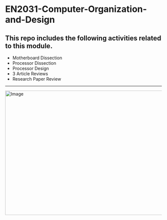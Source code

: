 # EN2031-Computer-Organization-and-Design

## This repo includes the following activities related to this module.
* Motherboard Dissection
* Processor Dissection
* Processor Design
* 3 Article Reviews
* Research Paper Review

---
<img src="https://github.com/LasithaAmarasinghe/EN2031-Computer-Organization-and-Design/assets/106037441/fff94d03-5603-444d-8ca0-6d621bd40a5f" alt="Image" width="800" height="400">


